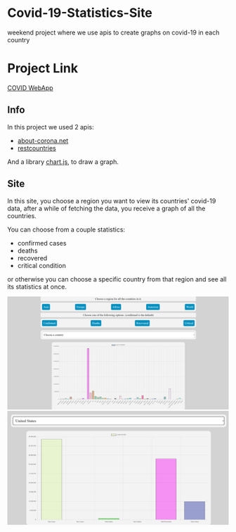 # Covid-19-Statistics-Site
weekend project where we use apis to create graphs on covid-19 in each country

# Project Link
[COVID WebApp](https://claudeni-covid19.netlify.com/)

## Info
In this project we used 2 apis:
  - [about-corona.net](https://about-corona.net/)
  - [restcountries](https://github.com/hengkiardo/restcountries)
  
And a library [chart.js](https://www.chartjs.org/), to draw a graph.

## Site
In this site, you choose a region you want to view its countries' covid-19 data, after a while of fetching the data, you receive a graph of all the countries.  

You can choose from a couple statistics:
- confirmed cases
- deaths
- recovered
- critical condition

or otherwise you can choose a specific country from that region and see all its statistics at once.

![Website](https://github.com/ClaudeNi/Covid-19-Statistics-Site/blob/main/readme-imgs/screenshot1.png)
![Country Chosen](https://github.com/ClaudeNi/Covid-19-Statistics-Site/blob/main/readme-imgs/screenshot2.png)
